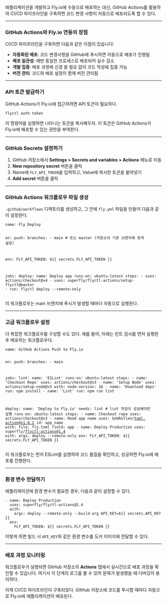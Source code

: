 <p>애플리케이션을 개발하고 Fly.io에 수동으로 배포하는 대신, GitHub Actions를 활용하여 CI/CD 파이프라인을 구축하면 코드 변경 사항이 자동으로 배포되도록 할 수 있다.</p>
<hr />
<h3 id="github-actions와-flyio-연동의-장점">GitHub Actions와 Fly.io 연동의 장점</h3>
<p>CI/CD 파이프라인을 구축하면 다음과 같은 이점이 있습니다:</p>
<ul>
<li><strong>자동화된 배포</strong>: 코드 변경사항을 GitHub에 푸시하면 자동으로 배포가 진행됨</li>
<li><strong>배포 일관성</strong>: 매번 동일한 프로세스로 배포되어 실수 감소</li>
<li><strong>개발 집중</strong>: 배포 과정에 신경 쓸 필요 없이 코드 작성에 집중 가능</li>
<li><strong>버전 관리</strong>: 코드와 배포 설정이 함께 버전 관리됨</li>
</ul>
<hr />
<h3 id="api-토큰-발급하기">API 토큰 발급하기</h3>
<p>GitHub Actions가 Fly.io에 접근하려면 API 토큰이 필요하다.</p>
<pre><code class="language-bash">flyctl auth token</code></pre>
<p>이 명령어를 실행하면 나타나는 토큰을 복사해두자. 이 토큰은 GitHub Actions가 Fly.io에 배포할 수 있는 권한을 부여한다.</p>
<hr />
<h3 id="github-secrets-설정하기">GitHub Secrets 설정하기</h3>
<ol>
<li>GitHub 저장소에서 <strong>Settings &gt; Secrets and variables &gt; Actions</strong> 메뉴로 이동</li>
<li><strong>New repository secret</strong> 버튼을 클릭</li>
<li>Name에 <code>FLY_API_TOKEN</code>을 입력하고, Value에 복사한 토큰을 붙여넣기</li>
<li><strong>Add secret</strong> 버튼을 클릭</li>
</ol>
<hr />
<h3 id="github-actions-워크플로우-파일-생성">GitHub Actions 워크플로우 파일 생성</h3>
<p><code>.github/workflows</code> 디렉토리를 생성하고, 그 안에 <code>fly.yml</code> 파일을 만들어 다음과 같이 설정한다.</p>
<pre><code class="language-yaml">name: Fly Deploy

on:
  push:
    branches:
      - main  # 또는 master (저장소의 기본 브랜치에 맞게 설정)

env:
  FLY_API_TOKEN: ${{ secrets.FLY_API_TOKEN }}

jobs:
  deploy:
    name: Deploy app
    runs-on: ubuntu-latest
    steps:
      - uses: actions/checkout@v4
      - uses: superfly/flyctl-actions/setup-flyctl@master
      - run: flyctl deploy --remote-only</code></pre>
<p>이 워크플로우는 main 브랜치에 푸시가 발생할 때마다 자동으로 실행된다.</p>
<hr />
<h3 id="고급-워크플로우-설정">고급 워크플로우 설정</h3>
<p>더 복잡한 워크플로우를 구성할 수도 있다. 예를 들어, 아래는 린트 검사를 먼저 실행한 후 배포하는 워크플로우다.</p>
<pre><code class="language-yaml">name: GitHub Actions Push to Fly.io

on:
  push:
    branches:
      - main

jobs:
  lint:
    name: 'ESLint'
    runs-on: ubuntu-latest
    steps:
      - name: 'Checkout Repo'
        uses: actions/checkout@v3
      - name: 'Setup Node'
        uses: actions/setup-node@v3
        with:
          node-version: 16
      - name: 'Download deps'
        run: npm install
      - name: 'Lint'
        run: npm run lint

  deploy:
    name: 'Deploy to Fly.io'
    needs: lint  # lint 작업이 성공해야만 실행
    runs-on: ubuntu-latest
    steps:
      - name: Checkout repo
        uses: actions/checkout@v3
      - name: Read app name
        uses: SebRollen/toml-action@v1.0.2
        id: app_name
        with:
          file: fly.toml
          field: app
      - name: Deploy Production
        uses: superfly/flyctl-actions@1.4
        with:
          args: deploy --remote-only
        env:
          FLY_API_TOKEN: ${{ secrets.FLY_API_TOKEN }}</code></pre>
<p>이 워크플로우는 먼저 ESLint를 실행하여 코드 품질을 확인하고, 성공하면 Fly.io에 배포를 진행한다.</p>
<hr />
<h3 id="환경-변수-전달하기">환경 변수 전달하기</h3>
<p>애플리케이션에 환경 변수가 필요한 경우, 다음과 같이 설정할 수 있다.</p>
<pre><code class="language-yaml">- name: Deploy Production
  uses: superfly/flyctl-actions@1.4
  with:
    args: deploy --remote-only --build-arg API_KEY=${{ secrets.API_KEY }}
  env:
    FLY_API_TOKEN: ${{ secrets.FLY_API_TOKEN }}</code></pre>
<p>이렇게 하면 빌드 시 <code>API_KEY</code>와 같은 환경 변수를 도커 이미지에 전달할 수 있다.</p>
<hr />
<h3 id="배포-과정-모니터링">배포 과정 모니터링</h3>
<p>워크플로우가 실행되면 GitHub 저장소의 <strong>Actions</strong> 탭에서 실시간으로 배포 과정을 확인할 수 있습니다. 여기서 각 단계의 로그를 볼 수 있어 문제가 발생했을 때 디버깅이 용이하다.</p>
<p>이제 CI/CD 파이프라인이 구축되었다. GitHub 저장소에 코드를 푸시할 때마다 자동으로 Fly.io에 애플리케이션이 배포된다.</p>
